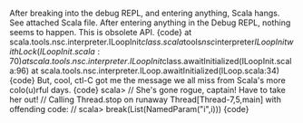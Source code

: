 After breaking into the debug REPL, and entering anything, Scala hangs. See attached Scala file.
After entering anything in the Debug REPL, nothing seems to happen.
This is obsolete API.
{code}
	at scala.tools.nsc.interpreter.ILoopInit$class.scala$tools$nsc$interpreter$ILoopInit$$withLock(ILoopInit.scala:70)
	at scala.tools.nsc.interpreter.ILoopInit$class.awaitInitialized(ILoopInit.scala:96)
	at scala.tools.nsc.interpreter.ILoop.awaitInitialized(ILoop.scala:34)
{code}
But, cool, ctl-C got me the message we all miss from Scala's more colo(u)rful days.
{code}
scala> 
// She's gone rogue, captain! Have to take her out!
// Calling Thread.stop on runaway Thread[Thread-7,5,main] with offending code:
// scala> break(List(NamedParam("i",i)))
{code}
